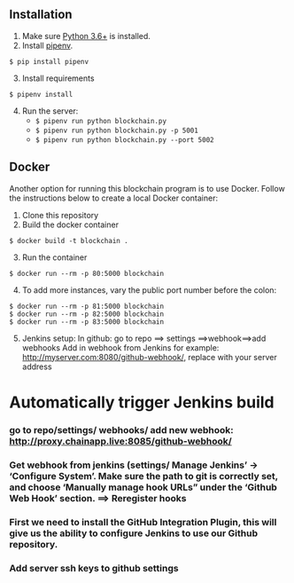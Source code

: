 
## Installation

1. Make sure [Python 3.6+](https://www.python.org/downloads/) is installed. 
2. Install [pipenv](https://github.com/kennethreitz/pipenv). 

```
$ pip install pipenv 
```
3. Install requirements  
```
$ pipenv install 
``` 

4. Run the server:
    * `$ pipenv run python blockchain.py` 
    * `$ pipenv run python blockchain.py -p 5001`
    * `$ pipenv run python blockchain.py --port 5002`
    
## Docker

Another option for running this blockchain program is to use Docker.  Follow the instructions below to create a local Docker container:

1. Clone this repository
2. Build the docker container

```
$ docker build -t blockchain .
```

3. Run the container

```
$ docker run --rm -p 80:5000 blockchain
```

4. To add more instances, vary the public port number before the colon:

```
$ docker run --rm -p 81:5000 blockchain
$ docker run --rm -p 82:5000 blockchain
$ docker run --rm -p 83:5000 blockchain
```

5. Jenkins setup:
In github: 
go to repo ==> settings ==>webhook==>add webhooks
Add in webhook from Jenkins
for example: http://myserver.com:8080/github-webhook/, replace with your server address

# Automatically trigger Jenkins build
### go to repo/settings/ webhooks/ add new webhook: http://proxy.chainapp.live:8085/github-webhook/
### Get webhook from jenkins (settings/ Manage Jenkins’ -> ‘Configure System’. Make sure the path to git is correctly set, and choose ‘Manually manage hook URLs” under the ‘Github Web Hook’ section. ==> Reregister hooks
### First we need to install the GitHub Integration Plugin, this will give us the ability to configure Jenkins to use our Github repository.
### Add server ssh keys to github settings

